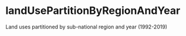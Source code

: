 # landUsePartitionByRegionAndYear
Land uses partitioned by sub-national region and year (1992-2019)
